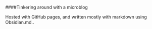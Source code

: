 ####Tinkering around with a microblog 

Hosted with GitHub pages, and written mostly with markdown using Obsidian.md..
